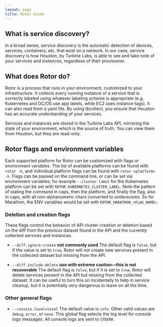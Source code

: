 ```yaml
---
layout: page
title: Rotor Guide
---
```


[//]: # ( Copyright 2018 Turbine Labs, Inc.                                   )
[//]: # ( you may not use this file except in compliance with the License.    )
[//]: # ( You may obtain a copy of the License at                             )
[//]: # (                                                                     )
[//]: # (     http://www.apache.org/licenses/LICENSE-2.0                      )
[//]: # (                                                                     )
[//]: # ( Unless required by applicable law or agreed to in writing, software )
[//]: # ( distributed under the License is distributed on an "AS IS" BASIS,   )
[//]: # ( WITHOUT WARRANTIES OR CONDITIONS OF ANY KIND, either express or     )
[//]: # ( implied. See the License for the specific language governing        )
[//]: # ( permissions and limitations under the License.                      )

[//]: # (Guide to Rotor)

## What is service discovery?

In a broad sense, service discovery is the automatic detection of devices,
services, containers, etc. that exist on a network. In our case, service
discovery is how Houston, by Turbine Labs, is able to see and take note of your
services and instances, regardless of their provisioner.

## What does Rotor do?

Rotor is a process that runs in your environment, customized to your
infrastructure. It collects every running instance of a service that is
correctly labeled using whatever labeling scheme is appropriate (e.g.
Kubernetes and DC/OS use app labels, while EC2 uses instance tags). It can also read
from a yaml file. By using tbcollect, you ensure that Houston has an accurate
understanding of your services.

Services and instances are stored in the Turbine Labs API, mirroring the state
of your environment, which is the source of truth. You can view them from
Houston, but they are read-only.

## Rotor flags and environment variables

Each supported platform for Rotor can be customized with flags or
environment variables. The list of available platforms can be found with
`rotor -h`, and individual platform flags can be found with
`rotor <platform> -h`. Flags can be passed on the command line, or can be
set via environment variables; for example `--cluster-label` for the Kubernetes
platform can be set with `ROTOR_KUBERNETES_CLUSTER_LABEL`. Note the
pattern of stating the command in caps, then the platform, and finally the
flag, also in caps, with all non-alphanumeric chars converted to underscores. So
for Marathon, the ENV variables would be set with
`ROTOR_MARATHON_<FLAG_NAME>`.

### Deletion and creation flags

These flags control the behavior of API cluster creation or deletion based on
the diff from the previous dataset found in the API and the currently collected
services and instances.

- `--diff.ignore-create` **not commonly used**
The default flag is `false`, but if the value is set to `true`, Rotor will
not create new services present in the collected dataset but missing from the
API.

- `--diff.include-delete` **use with extreme caution—this is not recoverable**
The default flag is `false`, but if it is set to `true`, Rotor will delete
services present in the API but missing from the collected dataset. It can be
useful to turn this on incidentally to help in service cleanup, but it is
potentially very dangerous to leave on all the time.

### Other general flags

- `--console.level=level`
The default value is `info`. Other valid values are `debug`, `error`, or
`none`. This global flag selects the log level for console logs messages. All
console logs are sent to `STDERR`.
